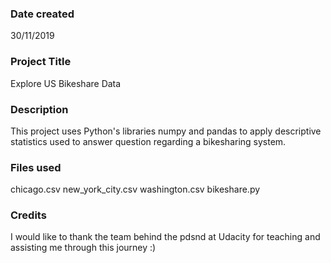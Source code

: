### Date created
30/11/2019
### Project Title
Explore US Bikeshare Data
### Description
This project uses Python's libraries numpy and pandas to apply descriptive statistics used to answer question regarding a bikesharing system.  
### Files used
chicago.csv
new_york_city.csv
washington.csv
bikeshare.py

### Credits
I would like to thank the team behind the pdsnd at Udacity for teaching and assisting me through this journey :)
